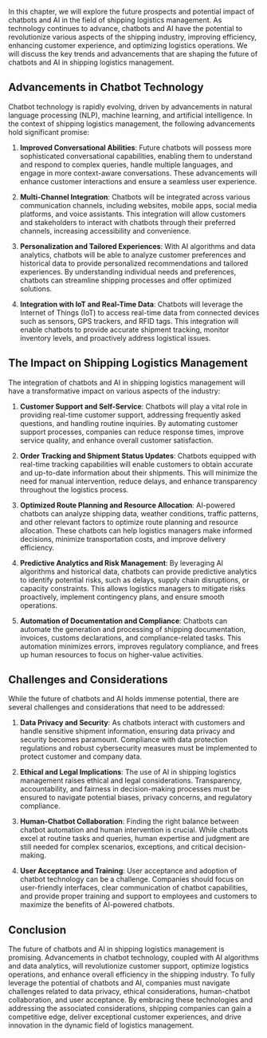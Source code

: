 
In this chapter, we will explore the future prospects and potential impact of chatbots and AI in the field of shipping logistics management. As technology continues to advance, chatbots and AI have the potential to revolutionize various aspects of the shipping industry, improving efficiency, enhancing customer experience, and optimizing logistics operations. We will discuss the key trends and advancements that are shaping the future of chatbots and AI in shipping logistics management.

## Advancements in Chatbot Technology

Chatbot technology is rapidly evolving, driven by advancements in natural language processing (NLP), machine learning, and artificial intelligence. In the context of shipping logistics management, the following advancements hold significant promise:

1. **Improved Conversational Abilities**: Future chatbots will possess more sophisticated conversational capabilities, enabling them to understand and respond to complex queries, handle multiple languages, and engage in more context-aware conversations. These advancements will enhance customer interactions and ensure a seamless user experience.
    
2. **Multi-Channel Integration**: Chatbots will be integrated across various communication channels, including websites, mobile apps, social media platforms, and voice assistants. This integration will allow customers and stakeholders to interact with chatbots through their preferred channels, increasing accessibility and convenience.
    
3. **Personalization and Tailored Experiences**: With AI algorithms and data analytics, chatbots will be able to analyze customer preferences and historical data to provide personalized recommendations and tailored experiences. By understanding individual needs and preferences, chatbots can streamline shipping processes and offer optimized solutions.
    
4. **Integration with IoT and Real-Time Data**: Chatbots will leverage the Internet of Things (IoT) to access real-time data from connected devices such as sensors, GPS trackers, and RFID tags. This integration will enable chatbots to provide accurate shipment tracking, monitor inventory levels, and proactively address logistical issues.
    

## The Impact on Shipping Logistics Management

The integration of chatbots and AI in shipping logistics management will have a transformative impact on various aspects of the industry:

1. **Customer Support and Self-Service**: Chatbots will play a vital role in providing real-time customer support, addressing frequently asked questions, and handling routine inquiries. By automating customer support processes, companies can reduce response times, improve service quality, and enhance overall customer satisfaction.
    
2. **Order Tracking and Shipment Status Updates**: Chatbots equipped with real-time tracking capabilities will enable customers to obtain accurate and up-to-date information about their shipments. This will minimize the need for manual intervention, reduce delays, and enhance transparency throughout the logistics process.
    
3. **Optimized Route Planning and Resource Allocation**: AI-powered chatbots can analyze shipping data, weather conditions, traffic patterns, and other relevant factors to optimize route planning and resource allocation. These chatbots can help logistics managers make informed decisions, minimize transportation costs, and improve delivery efficiency.
    
4. **Predictive Analytics and Risk Management**: By leveraging AI algorithms and historical data, chatbots can provide predictive analytics to identify potential risks, such as delays, supply chain disruptions, or capacity constraints. This allows logistics managers to mitigate risks proactively, implement contingency plans, and ensure smooth operations.
    
5. **Automation of Documentation and Compliance**: Chatbots can automate the generation and processing of shipping documentation, invoices, customs declarations, and compliance-related tasks. This automation minimizes errors, improves regulatory compliance, and frees up human resources to focus on higher-value activities.
    

## Challenges and Considerations

While the future of chatbots and AI holds immense potential, there are several challenges and considerations that need to be addressed:

1. **Data Privacy and Security**: As chatbots interact with customers and handle sensitive shipment information, ensuring data privacy and security becomes paramount. Compliance with data protection regulations and robust cybersecurity measures must be implemented to protect customer and company data.
    
2. **Ethical and Legal Implications**: The use of AI in shipping logistics management raises ethical and legal considerations. Transparency, accountability, and fairness in decision-making processes must be ensured to navigate potential biases, privacy concerns, and regulatory compliance.
    
3. **Human-Chatbot Collaboration**: Finding the right balance between chatbot automation and human intervention is crucial. While chatbots excel at routine tasks and queries, human expertise and judgment are still needed for complex scenarios, exceptions, and critical decision-making.
    
4. **User Acceptance and Training**: User acceptance and adoption of chatbot technology can be a challenge. Companies should focus on user-friendly interfaces, clear communication of chatbot capabilities, and provide proper training and support to employees and customers to maximize the benefits of AI-powered chatbots.
    

## Conclusion

The future of chatbots and AI in shipping logistics management is promising. Advancements in chatbot technology, coupled with AI algorithms and data analytics, will revolutionize customer support, optimize logistics operations, and enhance overall efficiency in the shipping industry. To fully leverage the potential of chatbots and AI, companies must navigate challenges related to data privacy, ethical considerations, human-chatbot collaboration, and user acceptance. By embracing these technologies and addressing the associated considerations, shipping companies can gain a competitive edge, deliver exceptional customer experiences, and drive innovation in the dynamic field of logistics management.
